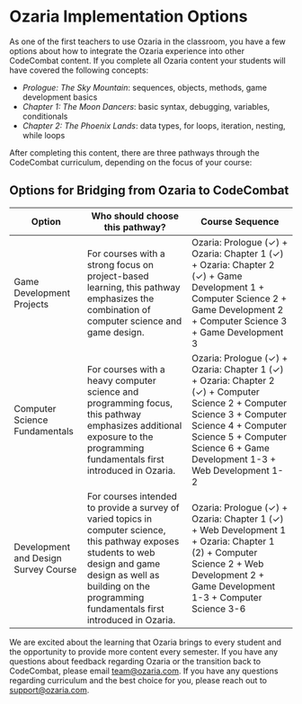 # Ozaria Implementation Options

As one of the first teachers to use Ozaria in the classroom, you have a few options about how to integrate the Ozaria experience into other CodeCombat content. If you complete all Ozaria content your students will have covered the following concepts:

- *Prologue: The Sky Mountain*: sequences, objects, methods, game development basics
- *Chapter 1: The Moon Dancers*: basic syntax, debugging, variables, conditionals
- *Chapter 2: The Phoenix Lands*: data types, for loops, iteration, nesting, while loops

After completing this content, there are three pathways through the CodeCombat curriculum, depending on the focus of your course:

## Options for Bridging from Ozaria to CodeCombat

| Option | Who should choose this pathway? | Course Sequence |
|--------|---------------------------------|-----------------|
|Game Development Projects| For courses with a strong focus on project-based learning, this pathway emphasizes the combination of computer science and game design. | Ozaria: Prologue (✓) +  Ozaria: Chapter 1 (✓)  + Ozaria: Chapter 2 (✓) + Game Development 1 + Computer Science 2 + Game Development 2 + Computer Science 3 + Game Development 3 |
|Computer Science Fundamentals| For courses with a heavy computer science and programming focus, this pathway emphasizes additional exposure to the programming fundamentals first introduced in Ozaria. | Ozaria: Prologue (✓) + Ozaria: Chapter 1 (✓)  + Ozaria: Chapter 2 (✓) + Computer Science 2 + Computer Science 3 + Computer Science 4 + Computer Science 5 + Computer Science 6 + Game Development 1-3 + Web Development 1-2 |
|Development and Design Survey Course| For courses intended to provide a survey of varied topics in computer science, this pathway exposes students to web design and game design as well as building on the programming fundamentals first introduced in Ozaria. | Ozaria: Prologue (✓) + Ozaria: Chapter 1 (✓) + Web Development 1 + Ozaria: Chapter 1 (2) + Computer Science 2 + Web Development 2 + Game Development 1-3 + Computer Science 3-6|

We are excited about the learning that Ozaria brings to every student and the opportunity to provide more content every semester. If you have any questions about feedback regarding Ozaria or the transition back to CodeCombat, please email team@ozaria.com. If you have any questions regarding curriculum and the best choice for you, please reach out to support@ozaria.com.

